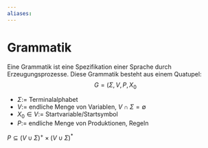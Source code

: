 ```yaml
---
aliases: 
---
```

# Grammatik
Eine Grammatik ist eine Spezifikation einer Sprache durch Erzeugungsprozesse.
Diese Grammatik besteht aus einem Quatupel:
$$G=(\Sigma, V, P, X_0$$
- $\Sigma:=$ Terminalalphabet
- $V:=$ endliche Menge von Variablen, $V\cap \Sigma=\emptyset$
- $X_0 \in V:=$ Startvariable/Startsymbol
- $P:=$ endliche Menge von Produktionen, Regeln

$P\subseteq (V\cup\Sigma)^+ \times (V\cup\Sigma)^*$
